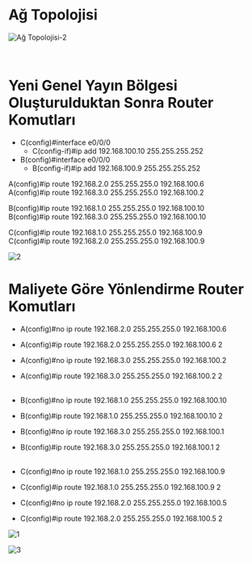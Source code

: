 # Ağ Topolojisi


![Ağ Topolojisi-2](https://user-images.githubusercontent.com/86951716/158167413-e9c6ad10-9ce3-4468-a252-ee73ff3429b1.png)

<br/>

# Yeni Genel Yayın Bölgesi Oluşturulduktan Sonra Router Komutları

- C(config)#interface e0/0/0
  - C(config-if)#ip add 192.168.100.10 255.255.255.252<br/>
- B(config)#interface e0/0/0
  - B(config-if)#ip add 192.168.100.9 255.255.255.252<br/>

A(config)#ip route 192.168.2.0 255.255.255.0 192.168.100.6 <br/>
A(config)#ip route 192.168.3.0 255.255.255.0 192.168.100.2 <br/>

B(config)#ip route 192.168.1.0 255.255.255.0 192.168.100.10 <br/>
B(config)#ip route 192.168.3.0 255.255.255.0 192.168.100.10 <br/>

C(config)#ip route 192.168.1.0 255.255.255.0 192.168.100.9 <br/>
C(config)#ip route 192.168.2.0 255.255.255.0 192.168.100.9 <br/> 

![2](https://user-images.githubusercontent.com/86951716/158845821-8fb70154-c3a4-4da0-9a1c-4c61341fb5e2.gif)



# Maliyete Göre Yönlendirme Router Komutları 

- A(config)#no ip route 192.168.2.0 255.255.255.0 192.168.100.6 
- A(config)#ip route 192.168.2.0 255.255.255.0 192.168.100.6 2
- A(config)#no ip route 192.168.3.0 255.255.255.0 192.168.100.2
- A(config)#ip route 192.168.3.0 255.255.255.0 192.168.100.2 2  <br/>  <br/>    

- B(config)#no ip route 192.168.1.0 255.255.255.0 192.168.100.10
- B(config)#ip route 192.168.1.0 255.255.255.0 192.168.100.10 2
- B(config)#no ip route 192.168.3.0 255.255.255.0 192.168.100.1
- B(config)#ip route 192.168.3.0 255.255.255.0 192.168.100.1 2 <br/> <br/>

- C(config)#no ip route 192.168.1.0 255.255.255.0 192.168.100.9
- C(config)#ip route 192.168.1.0 255.255.255.0 192.168.100.9 2
- C(config)#no ip route 192.168.2.0 255.255.255.0 192.168.100.5
- C(config)#ip route 192.168.2.0 255.255.255.0 192.168.100.5 2 <br/>



![1](https://user-images.githubusercontent.com/86951716/158845998-3fe54efa-f8b3-41a5-aeb9-4d2d353e7fa6.gif)

![3](https://user-images.githubusercontent.com/86951716/158845081-11747745-69e5-4ab3-af74-62374b8b5379.gif)



